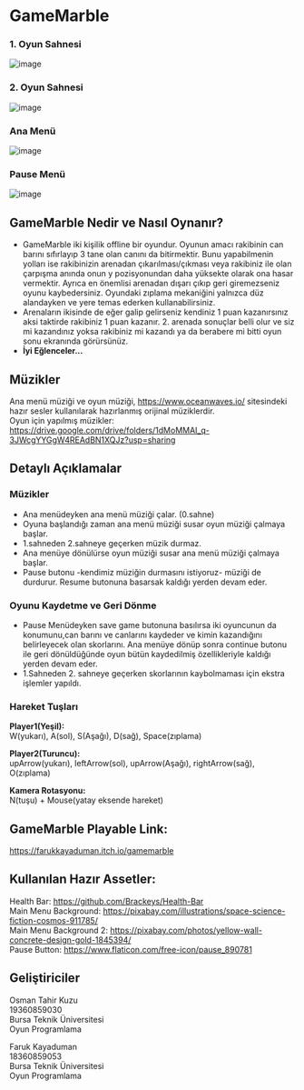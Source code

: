 # GameMarble
### 1. Oyun Sahnesi  
![image](https://user-images.githubusercontent.com/56130302/150653864-76848328-7b7b-4c7a-934a-fda8dc963717.png)

### 2. Oyun Sahnesi 
![image](https://user-images.githubusercontent.com/56130302/150653894-1721c7c4-eb17-4cdb-824b-50f04ed8c975.png)

### Ana Menü
![image](https://user-images.githubusercontent.com/56130302/143788242-1f3a9bf9-2958-488d-9fc1-58689470c473.png)

### Pause Menü
![image](https://user-images.githubusercontent.com/56130302/150655959-c4d6d92c-0d5a-4202-9739-41f7e3a50c6e.png)

## GameMarble Nedir ve Nasıl Oynanır?
- GameMarble iki kişilik offline bir oyundur. Oyunun amacı rakibinin can barını sıfırlayıp 3 tane olan canını da bitirmektir. Bunu yapabilmenin yolları ise rakibinizin arenadan çıkarılması/çıkması veya rakibiniz ile olan çarpışma anında onun y pozisyonundan daha yüksekte olarak ona hasar vermektir. Ayrıca en önemlisi arenadan dışarı çıkıp geri giremezseniz oyunu kaybedersiniz. Oyundaki zıplama mekaniğini yalnızca düz alandayken ve yere temas ederken kullanabilirsiniz.  
- Arenaların ikisinde de eğer galip gelirseniz kendiniz 1 puan kazanırsınız aksi taktirde rakibiniz 1 puan kazanır. 2. arenada sonuçlar belli olur ve siz mi kazandınız yoksa rakibiniz mi kazandı ya da berabere mi bitti oyun sonu ekranında görürsünüz.  
- **İyi Eğlenceler...**
## Müzikler
Ana menü müziği ve oyun müziği, https://www.oceanwaves.io/ sitesindeki hazır sesler kullanılarak hazırlanmış orijinal müziklerdir.  
Oyun için yapılmış müzikler: https://drive.google.com/drive/folders/1dMoMMAI_q-3JWcgYYGgW4REAdBN1XQJz?usp=sharing
## Detaylı Açıklamalar
### Müzikler
- Ana menüdeyken ana menü müziği çalar. (0.sahne)  
- Oyuna başlandığı zaman ana menü müziği susar oyun müziği çalmaya başlar.  
- 1.sahneden 2.sahneye geçerken müzik durmaz.
- Ana menüye dönülürse oyun müziği susar ana menü müziği çalmaya başlar.
- Pause butonu -kendimiz müziğin durmasını istiyoruz- müziği de durdurur. Resume butonuna basarsak kaldığı yerden devam eder.  
### Oyunu Kaydetme ve Geri Dönme
- Pause Menüdeyken save game butonuna basılırsa iki oyuncunun da konumunu,can barını ve canlarını kaydeder ve kimin kazandığını belirleyecek olan skorlarını. Ana menüye dönüp sonra continue butonu ile geri dönüldüğünde oyun bütün kaydedilmiş özellikleriyle kaldığı yerden devam eder.
- 1.Sahneden 2. sahneye geçerken skorlarının kaybolmaması için ekstra işlemler yapıldı.

### Hareket Tuşları
**Player1(Yeşil):**   
W(yukarı), A(sol), S(Aşağı), D(sağ), Space(zıplama)
 
**Player2(Turuncu):**    
upArrow(yukarı), leftArrow(sol), upArrow(Aşağı), rightArrow(sağ), O(zıplama)  

**Kamera Rotasyonu:**  
N(tuşu) + Mouse(yatay eksende hareket)

## GameMarble Playable Link:   
https://farukkayaduman.itch.io/gamemarble
 
##	Kullanılan Hazır Assetler:  
Health Bar: https://github.com/Brackeys/Health-Bar  
Main Menu Background: https://pixabay.com/illustrations/space-science-fiction-cosmos-911785/  
Main Menu Background 2: https://pixabay.com/photos/yellow-wall-concrete-design-gold-1845394/    
Pause Button: https://www.flaticon.com/free-icon/pause_890781

## Geliştiriciler
Osman Tahir Kuzu  
19360859030  
Bursa Teknik Üniversitesi  
Oyun Programlama  

Faruk Kayaduman  
18360859053  
Bursa Teknik Üniversitesi  
Oyun Programlama
